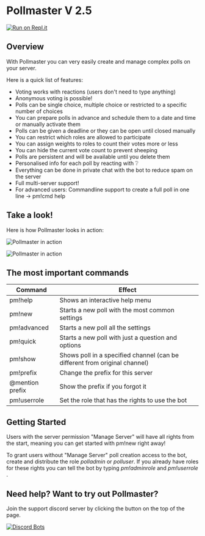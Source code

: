 # Pollmaster V 2.5

[![Run on Repl.it](https://repl.it/badge/github/matnad/pollmaster)](https://repl.it/github/matnad/pollmaster)

## Overview

With Pollmaster you can very easily create and manage complex polls on your server. 

Here is a quick list of features:

- Voting works with reactions (users don't need to type anything)
- Anonymous voting is possible!
- Polls can be single choice, multiple choice or restricted to a specific number of choices
- You can prepare polls in advance and schedule them to a date and time or manually activate them
- Polls can be given a deadline or they can be open until closed manually
- You can restrict which roles are allowed to participate
- You can assign weights to roles to count their votes more or less
- You can hide the current vote count to prevent sheeping
- Polls are persistent and will be available until you delete them
- Personalised info for each poll by reacting with ❔
- Everything can be done in private chat with the bot to reduce spam on the server
- Full multi-server support!
- For advanced users: Commandline support to create a full poll in one line -> pm!cmd help

## Take a look!

Here is how Pollmaster looks in action:

![Pollmaster in action](https://i.imgur.com/C3zqnK2.png "Poll 1")

![Pollmaster in action](https://i.imgur.com/an0E3EO.png "Poll 2")

## The most important commands

| Command                | Effect                                             |
|------------------------|----------------------------------------------------|
| pm!help                | Shows an interactive help menu                     |
| pm!new                 | Starts a new poll with the most common settings    |
| pm!advanced            | Starts a new poll all the settings                 |
| pm!quick               | Starts a new poll with just a question and options |
| pm!show <label>        | Shows poll in a specified channel (can be different from original channel) |
| pm!prefix <new prefix> | Change the prefix for this server                  |
| @mention prefix        | Show the prefix if you forgot it                   |
| pm!userrole <any role> | Set the role that has the rights to use the bot    |

## Getting Started

Users with the server permission "Manage Server" will have all rights from the start, meaning you can get started with pm!new right away!

To grant users without "Manage Server" poll creation access to the bot, create and distribute the role *polladmin* or *polluser*. If you already have roles for these rights you can tell the bot by typing *pm!adminrole <your role>* and *pm!userrole <your role>*.


## Need help? Want to try out Pollmaster?

Join the support discord server by clicking the button on the top of the page.

[![Discord Bots](https://discordbots.org/api/widget/444514223075360800.svg)](https://discordbots.org/bot/444514223075360800)


